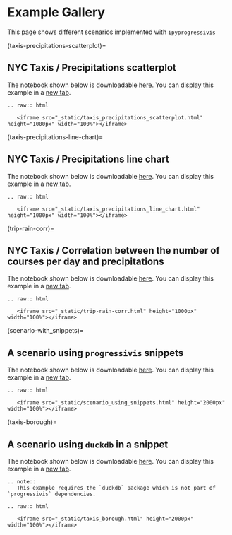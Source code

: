 # Example Gallery

This page shows different scenarios implemented with `ipyprogressivis`

(taxis-precipitations-scatterplot)=
## NYC Taxis / Precipitations  scatterplot

The notebook shown below is downloadable [here](https://github.com/progressivis/ipyprogressivis/blob/main/notebooks/taxis_precipitations_scatterplot.ipynb).
You can display this example in a <a href="_static/taxis_precipitations_scatterplot.html" target=_blank>new tab</a>.

```{eval-rst}
.. raw:: html

   <iframe src="_static/taxis_precipitations_scatterplot.html" height="1000px" width="100%"></iframe>

```

(taxis-precipitations-line-chart)=
## NYC Taxis / Precipitations  line chart

The notebook shown below is downloadable [here](https://github.com/progressivis/ipyprogressivis/blob/main/notebooks/taxis_precipitations_line_chart.ipynb).
You can display this example in a <a href="_static/taxis_precipitations_line_chart.html" target=_blank>new tab</a>.

```{eval-rst}
.. raw:: html

   <iframe src="_static/taxis_precipitations_line_chart.html" height="1000px" width="100%"></iframe>

```

(trip-rain-corr)=
## NYC Taxis / Correlation between the number of courses per day and precipitations

The notebook shown below is downloadable [here](https://github.com/progressivis/ipyprogressivis/blob/main/notebooks/trip-rain-corr.ipynb).
You can display this example in a <a href="_static/trip-rain-corr.html" target=_blank>new tab</a>.

```{eval-rst}
.. raw:: html

   <iframe src="_static/trip-rain-corr.html" height="1000px" width="100%"></iframe>

```

(scenario-with_snippets)=
## A scenario using `progressivis` snippets


The notebook shown below is downloadable [here](https://github.com/progressivis/ipyprogressivis/blob/main/notebooks/scenario_using_snippets.ipynb).
You can display this example in a <a href="_static/scenario_using_snippets.html" target=_blank>new tab</a>.

```{eval-rst}
.. raw:: html

   <iframe src="_static/scenario_using_snippets.html" height="2000px" width="100%"></iframe>

```

(taxis-borough)=
## A scenario using `duckdb` in a snippet


The notebook shown below is downloadable [here](https://github.com/progressivis/ipyprogressivis/blob/main/notebooks/taxis_borough.ipynb).
You can display this example in a <a href="_static/taxis_borough.html" target=_blank>new tab</a>.

```{eval-rst}
.. note::
   This example requires the `duckdb` package which is not part of `progressivis` dependencies.
```

```{eval-rst}
.. raw:: html

   <iframe src="_static/taxis_borough.html" height="2000px" width="100%"></iframe>

```

